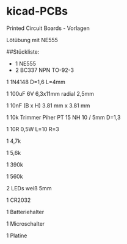 # kicad-PCBs
Printed Circuit Boards - Vorlagen

Lötübung mit NE555

##Stückliste:

- 1 NE555
- 2 BC337 NPN TO-92-3

1 1N4148 D=1,6 L=4mm

1 100uF 6V 6,3x11mm radial 2,5mm

1 10nF (B x H) 3.81 mm x 3.81 mm

1 10k Trimmer Piher PT 15 NH 10 / 5mm D=1,3

1 10R 0,5W L=10 R=3

1 4,7k

1 5,6k

1 390k

1 560k

2 LEDs weiß 5mm

1 CR2032

1 Batteriehalter

1 Microschalter

1 Platine
